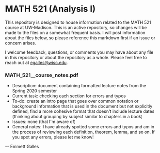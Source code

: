 # MATH 521 (Analysis I)

This repository is designed to house information related to the MATH 521 course at UW-Madison. This is an active repository, so changes will be made to the files on a somewhat frequent basis. I will post information about the files below, so please reference this markdown first if an issue or concern arises.

I welcome feedback, questions, or comments you may have about any file in this repository or about the repository as a whole. Please feel free to reach out at egalles@wisc.edu. 

### MATH_521__course_notes.pdf

  - Description: document containing formatted lecture notes from the Spring 2020 semester
  - Current task: checking each section for errors and typos
  - To-do: create an intro page that goes over common notation or background information that is used in the document but not explicitly defined, find a more cohesive format that doesn't include lecture dates (thinking about grouping by subject similar to chapters in a book)
  - Issues: none (that I'm aware of)
  - General notes: I have already spotted some errors and typos and am in the process of reviewing each definition, theorem, lemma, and so on. If you spot any errors, please let me know!

-- Emmett Galles